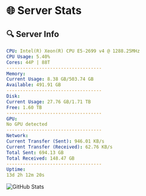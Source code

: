 # 🌐 Server Stats
## 🔍 Server Info
```yaml
CPU: Intel(R) Xeon(R) CPU E5-2699 v4 @ 1288.25MHz
CPU Usage: 5.40%
Cores: 44P | 88T
-----------------------------------
Memory:
Current Usage: 8.38 GB/503.74 GB
Available: 491.91 GB
-----------------------------------
Disk:
Current Usage: 27.76 GB/1.71 TB
Free: 1.60 TB
-----------------------------------
GPU:
No GPU detected
-----------------------------------
Network:
Current Transfer (Sent): 946.01 KB/s
Current Transfer (Received): 62.76 KB/s
Total Sent: 694.13 GB
Total Received: 148.47 GB
-----------------------------------
Uptime:
13d 2h 12m 20s
```
![GitHub Stats](https://img.shields.io/badge/Updated-2025-05-02_19:21:08-blue)